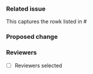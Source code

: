 ### Related issue
<!-- Please type the GitHub issue related to this pull request, if there is one. If not, type "N/A". -->
This captures the rowk listed in #

### Proposed change
<!-- Please give a short description of the change you are proposing. -->


### Reviewers
<!-- Please remember to select any reviewers whose skills might be of help! Otherwise, this will only appear in [Ismael-KG's](https://github.com/Ismael-KG)'s notifications. -->
- [ ] Reviewers selected
